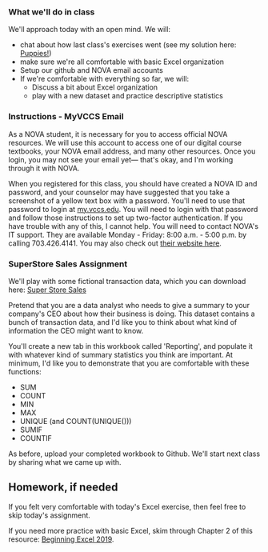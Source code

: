 ### What we'll do in class

We'll approach today with an open mind. We will:
- chat about how last class's exercises went (see my solution here: [Puppies!](./data/puppy_project.xlsx))
- make sure we're all comfortable with basic Excel organization
- Setup our github and NOVA email accounts
- If we're comfortable with everything so far, we will:
    - Discuss a bit about Excel organization
    - play with a new dataset and practice descriptive statistics

### Instructions - MyVCCS Email

As a NOVA student, it is necessary for you to access official NOVA resources. We will use this account to access one of our digital course textbooks, your NOVA email address, and many other resources. Once you login, you may not see your email yet— that's okay, and I'm working through it with NOVA.

When you registered for this class, you should have created a NOVA ID and password, and your counselor may have suggested that you take a screenshot of a yellow text box with a password. You'll need to use that password to login at [my.vccs.edu](http://my.vccs.edu). You will need to login with that password and follow those instructions to set up two-factor authentication. If you have trouble with any of this, I cannot help. You will need to contact NOVA's IT support. They are available Monday - Friday: 8:00 a.m. - 5:00 p.m. by calling 703.426.4141. You may also check out [their website here](https://www.nvcc.edu/about/offices/ithd/index.html).


### SuperStore Sales Assignment
We'll play with some fictional transaction data, which you can download here:  [Super Store Sales](./data/SuperStoreUS-2015.xlsx)

Pretend that you are a data analyst who needs to give a summary to your company's CEO about how their business is doing. This dataset contains a bunch of transaction data, and I'd like you to think about what kind of information the CEO might want to know.

You'll create a new tab in this workbook called 'Reporting', and populate it with whatever kind of summary statistics you think are important. At minimum, I'd like you to demonstrate that you are comfortable with these functions:
- SUM
- COUNT
- MIN
- MAX
- UNIQUE (and COUNT(UNIQUE()))
- SUMIF
- COUNTIF

As before, upload your completed workbook to Github. We'll start next class by sharing what we came up with.

## Homework, if needed

If you felt very comfortable with today's Excel exercise, then feel free to skip today's assignment.

If you need more practice with basic Excel, skim through Chapter 2 of this resource: [Beginning Excel 2019](https://openoregon.pressbooks.pub/beginningexcel19/front-matter/introduction/).
